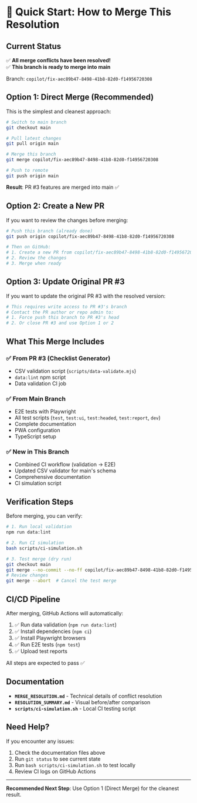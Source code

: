 # 🚀 Quick Start: How to Merge This Resolution

## Current Status

✅ **All merge conflicts have been resolved!**  
✅ **This branch is ready to merge into main**

Branch: `copilot/fix-aec89b47-8498-41b8-82d0-f14956720308`

## Option 1: Direct Merge (Recommended)

This is the simplest and cleanest approach:

```bash
# Switch to main branch
git checkout main

# Pull latest changes
git pull origin main

# Merge this branch
git merge copilot/fix-aec89b47-8498-41b8-82d0-f14956720308

# Push to remote
git push origin main
```

**Result**: PR #3 features are merged into main ✅

## Option 2: Create a New PR

If you want to review the changes before merging:

```bash
# Push this branch (already done)
git push origin copilot/fix-aec89b47-8498-41b8-82d0-f14956720308

# Then on GitHub:
# 1. Create a new PR from copilot/fix-aec89b47-8498-41b8-82d0-f14956720308 to main
# 2. Review the changes
# 3. Merge when ready
```

## Option 3: Update Original PR #3

If you want to update the original PR #3 with the resolved version:

```bash
# This requires write access to PR #3's branch
# Contact the PR author or repo admin to:
# 1. Force push this branch to PR #3's head
# 2. Or close PR #3 and use Option 1 or 2
```

## What This Merge Includes

### ✅ From PR #3 (Checklist Generator)
- CSV validation script (`scripts/data-validate.mjs`)
- `data:lint` npm script
- Data validation CI job

### ✅ From Main Branch
- E2E tests with Playwright
- All test scripts (`test`, `test:ui`, `test:headed`, `test:report`, `dev`)
- Complete documentation
- PWA configuration
- TypeScript setup

### ✅ New in This Branch
- Combined CI workflow (validation → E2E)
- Updated CSV validator for main's schema
- Comprehensive documentation
- CI simulation script

## Verification Steps

Before merging, you can verify:

```bash
# 1. Run local validation
npm run data:lint

# 2. Run CI simulation
bash scripts/ci-simulation.sh

# 3. Test merge (dry run)
git checkout main
git merge --no-commit --no-ff copilot/fix-aec89b47-8498-41b8-82d0-f14956720308
# Review changes
git merge --abort  # Cancel the test merge
```

## CI/CD Pipeline

After merging, GitHub Actions will automatically:

1. ✅ Run data validation (`npm run data:lint`)
2. ✅ Install dependencies (`npm ci`)
3. ✅ Install Playwright browsers
4. ✅ Run E2E tests (`npm test`)
5. ✅ Upload test reports

All steps are expected to pass ✅

## Documentation

- **`MERGE_RESOLUTION.md`** - Technical details of conflict resolution
- **`RESOLUTION_SUMMARY.md`** - Visual before/after comparison
- **`scripts/ci-simulation.sh`** - Local CI testing script

## Need Help?

If you encounter any issues:

1. Check the documentation files above
2. Run `git status` to see current state
3. Run `bash scripts/ci-simulation.sh` to test locally
4. Review CI logs on GitHub Actions

---

**Recommended Next Step**: Use Option 1 (Direct Merge) for the cleanest result.
